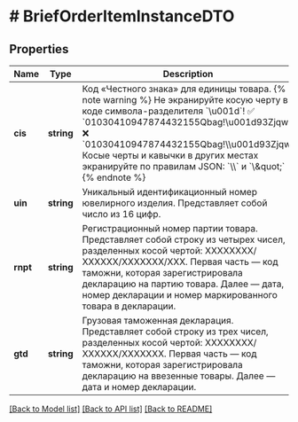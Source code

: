 # # BriefOrderItemInstanceDTO

## Properties

Name | Type | Description | Notes
------------ | ------------- | ------------- | -------------
**cis** | **string** | Код «Честного знака» для единицы товара.  {% note warning %}  Не экранируйте косую черту в коде символа-разделителя &#x60;\\u001d&#x60;!  ✅ &#x60;01030410947874432155Qbag!\\u001d93Zjqw&#x60;  ❌ &#x60;01030410947874432155Qbag!\\\\u001d93Zjqw&#x60;  Косые черты и кавычки в других местах экранируйте по правилам JSON: &#x60;\\\\&#x60; и &#x60;\\\&quot;&#x60;  {% endnote %} | [optional]
**uin** | **string** | Уникальный идентификационный номер ювелирного изделия.  Представляет собой число из 16 цифр. | [optional]
**rnpt** | **string** | Регистрационный номер партии товара.  Представляет собой строку из четырех чисел, разделенных косой чертой: ХХХХХХХХ/ХХХХХХ/ХХХХХХХ/ХХХ.  Первая часть — код таможни, которая зарегистрировала декларацию на партию товара. Далее — дата, номер декларации и номер маркированного товара в декларации. | [optional]
**gtd** | **string** | Грузовая таможенная декларация.  Представляет собой строку из трех чисел, разделенных косой чертой: ХХХХХХХХ/ХХХХХХ/ХХХХХХХ.  Первая часть — код таможни, которая зарегистрировала декларацию на ввезенные товары. Далее — дата и номер декларации. | [optional]

[[Back to Model list]](../../README.md#models) [[Back to API list]](../../README.md#endpoints) [[Back to README]](../../README.md)
